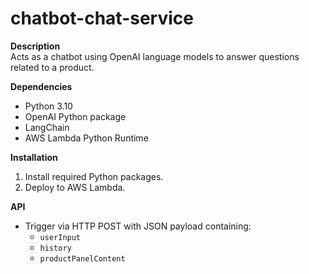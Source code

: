 # chatbot-chat-service

**Description**  
Acts as a chatbot using OpenAI language models to answer questions related to a product.

**Dependencies**  
- Python 3.10
- OpenAI Python package
- LangChain
- AWS Lambda Python Runtime

**Installation**  
1. Install required Python packages.
2. Deploy to AWS Lambda.

**API**  
- Trigger via HTTP POST with JSON payload containing:
  - `userInput`
  - `history`
  - `productPanelContent`